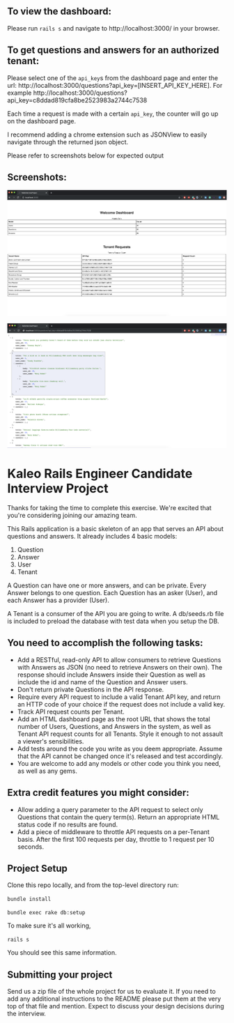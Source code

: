 ## To view the dashboard:

Please run `rails s` and navigate to http://localhost:3000/ in your browser. 


## To get questions and answers for an authorized tenant:

Please select one of the `api_key`s from the dashboard page and enter the url: http://localhost:3000/questions?api_key=[INSERT_API_KEY_HERE]. For example http://localhost:3000/questions?api_key=c8ddad819cfa8be2523983a2744c7538

Each time a request is made with a certain `api_key`, the counter will go up on the dashboard page.

I recommend adding a chrome extension such as JSONView to easily navigate through the returned json object.  

Please refer to screenshots below for expected output

## Screenshots:

![alt text](https://github.com/saadmansoor93/rails-interview-project/blob/master/dashboard_screenshot.png)


![alt text](https://github.com/saadmansoor93/rails-interview-project/blob/master/questions_and_answers_screenshot.png)


# Kaleo Rails Engineer Candidate Interview Project

Thanks for taking the time to complete this exercise. We're excited that you're considering joining our amazing team.

This Rails application is a basic skeleton of an app that serves an API about questions and answers. It already includes 4 basic models:

1.  Question
2.  Answer
3.  User
4.  Tenant

A Question can have one or more answers, and can be private. Every Answer belongs to one question. Each Question has an asker (User), and each Answer has a provider (User).

A Tenant is a consumer of the API you are going to write. A db/seeds.rb file is included to preload the database with test data when you setup the DB.

## You need to accomplish the following tasks:

*   Add a RESTful, read-only API to allow consumers to retrieve Questions with Answers as JSON (no need to retrieve Answers on their own). The response should include Answers inside their Question as well as include the id and name of the Question and Answer users.
*   Don't return private Questions in the API response.
*   Require every API request to include a valid Tenant API key, and return an HTTP code of your choice if the request does not include a valid key.
*   Track API request counts per Tenant.
*   Add an HTML dashboard page as the root URL that shows the total number of Users, Questions, and Answers in the system, as well as Tenant API request counts for all Tenants.  Style it enough to not assault a viewer's sensibilities.
*   Add tests around the code you write as you deem appropriate. Assume that the API cannot be changed once it's released and test accordingly.
*   You are welcome to add any models or other code you think you need, as well as any gems.

## Extra credit features you might consider:

*   Allow adding a query parameter to the API request to select only Questions that contain the query term(s).  Return an appropriate HTML status code if no results are found.
*   Add a piece of middleware to throttle API requests on a per-Tenant basis. After the first 100 requests per day, throttle to 1 request per 10 seconds.

## Project Setup

Clone this repo locally, and from the top-level directory run:

`bundle install`

`bundle exec rake db:setup`

To make sure it's all working,

`rails s`

You should see this same information.

## Submitting your project

Send us a zip file of the whole project for us to evaluate it.  If you need to add any additional instructions to the README please put them at the very top of that file and mention.  Expect to discuss your design decisions during the interview.
